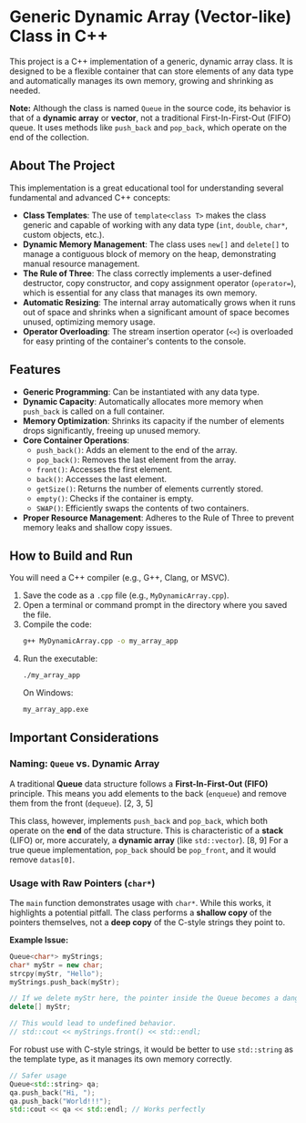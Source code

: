 # Generic Dynamic Array (Vector-like) Class in C++

This project is a C++ implementation of a generic, dynamic array class. It is designed to be a flexible container that can store elements of any data type and automatically manages its own memory, growing and shrinking as needed.

**Note:** Although the class is named `Queue` in the source code, its behavior is that of a **dynamic array** or **vector**, not a traditional First-In-First-Out (FIFO) queue. It uses methods like `push_back` and `pop_back`, which operate on the end of the collection.

## About The Project

This implementation is a great educational tool for understanding several fundamental and advanced C++ concepts:

*   **Class Templates**: The use of `template<class T>` makes the class generic and capable of working with any data type (`int`, `double`, `char*`, custom objects, etc.).
*   **Dynamic Memory Management**: The class uses `new[]` and `delete[]` to manage a contiguous block of memory on the heap, demonstrating manual resource management.
*   **The Rule of Three**: The class correctly implements a user-defined destructor, copy constructor, and copy assignment operator (`operator=`), which is essential for any class that manages its own memory.
*   **Automatic Resizing**: The internal array automatically grows when it runs out of space and shrinks when a significant amount of space becomes unused, optimizing memory usage.
*   **Operator Overloading**: The stream insertion operator (`<<`) is overloaded for easy printing of the container's contents to the console.

## Features

*   **Generic Programming**: Can be instantiated with any data type.
*   **Dynamic Capacity**: Automatically allocates more memory when `push_back` is called on a full container.
*   **Memory Optimization**: Shrinks its capacity if the number of elements drops significantly, freeing up unused memory.
*   **Core Container Operations**:
    *   `push_back()`: Adds an element to the end of the array.
    *   `pop_back()`: Removes the last element from the array.
    *   `front()`: Accesses the first element.
    *   `back()`: Accesses the last element.
    *   `getSize()`: Returns the number of elements currently stored.
    *   `empty()`: Checks if the container is empty.
    *   `SWAP()`: Efficiently swaps the contents of two containers.
*   **Proper Resource Management**: Adheres to the Rule of Three to prevent memory leaks and shallow copy issues.

## How to Build and Run

You will need a C++ compiler (e.g., G++, Clang, or MSVC).

1.  Save the code as a `.cpp` file (e.g., `MyDynamicArray.cpp`).
2.  Open a terminal or command prompt in the directory where you saved the file.
3.  Compile the code:
    ```sh
    g++ MyDynamicArray.cpp -o my_array_app
    ```
4.  Run the executable:
    ```sh
    ./my_array_app
    ```
    On Windows:
    ```cmd
    my_array_app.exe
    ```

## Important Considerations

### Naming: `Queue` vs. Dynamic Array

A traditional **Queue** data structure follows a **First-In-First-Out (FIFO)** principle. This means you add elements to the back (`enqueue`) and remove them from the front (`dequeue`). [2, 3, 5]

This class, however, implements `push_back` and `pop_back`, which both operate on the **end** of the data structure. This is characteristic of a **stack** (LIFO) or, more accurately, a **dynamic array** (like `std::vector`). [8, 9] For a true queue implementation, `pop_back` should be `pop_front`, and it would remove `datas[0]`.

### Usage with Raw Pointers (`char*`)

The `main` function demonstrates usage with `char*`. While this works, it highlights a potential pitfall. The class performs a **shallow copy** of the pointers themselves, not a **deep copy** of the C-style strings they point to.

**Example Issue:**
```cpp
Queue<char*> myStrings;
char* myStr = new char;
strcpy(myStr, "Hello");
myStrings.push_back(myStr);

// If we delete myStr here, the pointer inside the Queue becomes a dangling pointer.
delete[] myStr;

// This would lead to undefined behavior.
// std::cout << myStrings.front() << std::endl;
```

For robust use with C-style strings, it would be better to use `std::string` as the template type, as it manages its own memory correctly.
```cpp
// Safer usage
Queue<std::string> qa;
qa.push_back("Hi, ");
qa.push_back("World!!!");
std::cout << qa << std::endl; // Works perfectly
```
```
